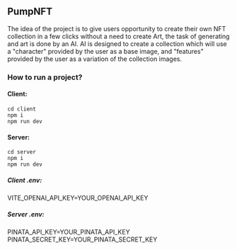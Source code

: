 ## PumpNFT

The idea of the project is to give users opportunity to create their
own NFT collection in a few clicks without a need to create Art,
the task of generating and art is done by an AI. AI is designed to
create a collection which will use a "character" provided by the
user as a base image, and "features" provided by the user as a
variation of the collection images.

### How to run a project?

#### Client:

```
cd client
npm i
npm run dev
```

#### Server:

```
cd server
npm i
npm run dev
```

##### Client .env:

VITE_OPENAI_API_KEY=YOUR_OPENAI_API_KEY

##### Server .env:

PINATA_API_KEY=YOUR_PINATA_API_KEY\
PINATA_SECRET_KEY=YOUR_PINATA_SECRET_KEY
